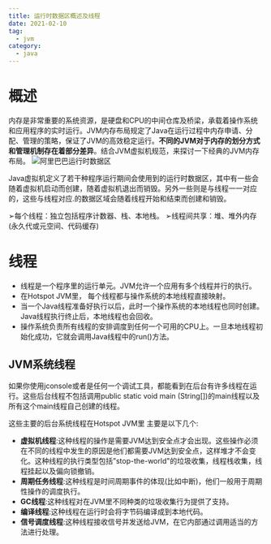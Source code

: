 ```yaml
---
title: 运行时数据区概述及线程
date: 2021-02-10
tag:
  - jvm
category:
  - java
---
```


# 概述
内存是非常重要的系统资源，是硬盘和CPU的中间仓库及桥梁，承载着操作系统和应用程序的实时运行。JVM内存布局规定了Java在运行过程中内存申请、分配、管理的策略，保证了JVM的高效稳定运行。**不同的JVM对于内存的划分方式和管理机制存在着部分差异**。结合JVM虚拟机规范，来探讨一下经典的JVM内存布局。
![阿里巴巴运行时数据区](https://kuangstudy.oss-cn-beijing.aliyuncs.com/bbs/2021/02/13/kuangstudyf9c8c5de-8fbd-44db-b845-00b9c0e31cc2.jpg "阿里巴巴运行时数据区")

Java虚拟机定义了若干种程序运行期间会使用到的运行时数据区，其中有一些会随着虚拟机启动而创建，随着虚拟机退出而销毁。另外一些则是与线程一一对应的，这些与线程对应.的数据区域会随着线程开始和结束而创建和销毁。

➢每个线程：独立包括程序计数器、栈、本地栈。
➢线程间共享：堆、堆外内存(永久代或元空间、代码缓存)
# 线程
- 线程是一个程序里的运行单元。JVM允许一个应用有多个线程并行的执行。
- 在Hotspot JVM里， 每个线程都与操作系统的本地线程直接映射。
- 当一个Java线程准备好执行以后，此时一个操作系统的本地线程也同时创建。Java线程执行终止后，本地线程也会回收。
- 操作系统负责所有线程的安排调度到任何一个可用的CPU上。一旦本地线程初始化成功，它就会调用Java线程中的run()方法。

## JVM系统线程
如果你使用jconsole或者是任何一个调试工具，都能看到在后台有许多线程在运行。这些后台线程不包括调用public static void main (String[])的main线程以及所有这个main线程自己创建的线程。

这些主要的后台系统线程在Hotspot JVM里 主要是以下几个:
- **虚拟机线程**:这种线程的操作是需要JVM达到安全点才会出现。这些操作必须在不同的线程中发生的原因是他们都需要JVM达到安全点，这样堆才不会变化。这种线程的执行类型包括”stop-the-world"的垃圾收集，线程栈收集，线程挂起以及偏向锁撤销。
- **周期任务线程**:这种线程是时间周期事件的体现(比如中断)，他们一般用于周期性操作的调度执行。
- **GC线程**:这种线程对在JVM里不同种类的垃圾收集行为提供了支持。
- **编译线程**:这种线程在运行时会将字节码编译成到本地代码。
- **信号调度线程**:这种线程接收信号并发送给JVM，在它内部通过调用适当的方法进行处理。


